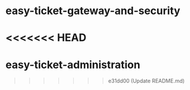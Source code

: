 # easy-ticket-gateway-and-security
<<<<<<< HEAD
=======
# easy-ticket-administration
>>>>>>> e31dd00 (Update README.md)
